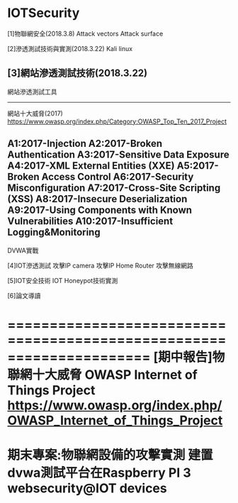 # IOTSecurity

[1]物聯網安全(2018.3.8)
Attack vectors
Attack surface


[2]滲透測試技術與實測(2018.3.22)
Kali linux

[3]網站滲透測試技術(2018.3.22)
---------------------------------------------------
網站滲透測試工具

---------------------------------------------------
網站十大威脅(2017)
https://www.owasp.org/index.php/Category:OWASP_Top_Ten_2017_Project

A1:2017-Injection
A2:2017-Broken Authentication
A3:2017-Sensitive Data Exposure
A4:2017-XML External Entities (XXE)
A5:2017-Broken Access Control
A6:2017-Security Misconfiguration
A7:2017-Cross-Site Scripting (XSS)
A8:2017-Insecure Deserialization
A9:2017-Using Components with Known Vulnerabilities
A10:2017-Insufficient Logging&Monitoring
-----------------------------------------------------
DVWA實戰



[4]IOT滲透測試
攻擊IP camera
攻擊IP Home Router
攻擊無線網路

[5]IOT安全技術
IOT Honeypot技術實測

[6]論文導讀

=====================================================================
[期中報告]物聯網十大威脅
OWASP Internet of Things Project
https://www.owasp.org/index.php/OWASP_Internet_of_Things_Project
=====================================================================
期末專案:物聯網設備的攻擊實測
建置dvwa測試平台在Raspberry PI 3
websecurity@IOT devices
=====================================================================
